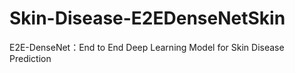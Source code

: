 # Skin-Disease-E2EDenseNetSkin
E2E-DenseNet：End to End Deep Learning Model for Skin Disease Prediction
